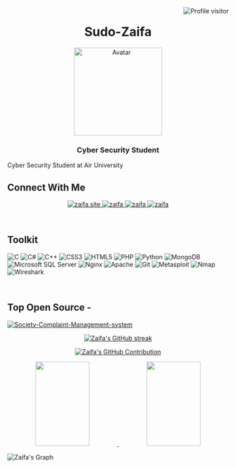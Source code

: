 <a href="https://komarev.com/ghpvc/?username=sudo-zaifa">
  <img align="right" src="https://komarev.com/ghpvc/?username=sudo-zaifa&label=Visitors&color=0e75b6&style=flat" alt="Profile visitor" />
</a>

<h1 align="center">Sudo-Zaifa </h1>
<p align="center">
  <img src="assets/avatar.png" alt="Avatar" width="200" />
</p>

<h3 align="center">Cyber Security Student</h3>
<p>Cyber Security Student at Air University </p>

## Connect With Me

<p align="center">
 <a href="https://" target="_blank">
  <img src="https://img.shields.io/badge/Website-DC143C?style=for-the-badge&logo=medium&logoColor=white" alt="zaifa.site" />
 </a>
 <a href="https://www.linkedin.com/in/muhammad-huzaifa-cys" target="_blank">
  <img src="https://img.shields.io/badge/LinkedIn-0077B5?style=for-the-badge&logo=linkedin&logoColor=white" alt="zaifa" />
 </a>
 <a href="https://twitter.com/" target="_blank">
  <img src="https://img.shields.io/badge/Twitter-1DA1F2?style=for-the-badge&logo=twitter&logoColor=white" alt="zaifa" />
 </a>
 <a href="https://www.instagram.com/huzaifa.hz_/" target="_blank">
  <img src="https://img.shields.io/badge/Instagram-fe4164?style=for-the-badge&logo=instagram&logoColor=white" alt="zaifa" />
 </a>
</p>
<br />

## Toolkit

![C](https://img.shields.io/badge/C-00599C?style=for-the-badge&logo=c&logoColor=white)
![C#](https://img.shields.io/badge/C%23-239120?style=for-the-badge&logo=csharp&logoColor=white)
![C++](https://img.shields.io/badge/C++-00599C?style=for-the-badge&logo=c%2B%2B&logoColor=white)
![CSS3](https://img.shields.io/badge/CSS3-1572B6?style=for-the-badge&logo=css3&logoColor=white)
![HTML5](https://img.shields.io/badge/HTML5-E34F26?style=for-the-badge&logo=html5&logoColor=white)
![PHP](https://img.shields.io/badge/PHP-777BB4?style=for-the-badge&logo=php&logoColor=white)
![Python](https://img.shields.io/badge/Python-3670A0?style=for-the-badge&logo=python&logoColor=ffdd54)
![MongoDB](https://img.shields.io/badge/MongoDB-4EA94B?style=for-the-badge&logo=mongodb&logoColor=white)
![Microsoft SQL Server](https://img.shields.io/badge/Microsoft_SQL_Server-CC2927?style=for-the-badge&logo=microsoft%20sql%20server&logoColor=white)
![Nginx](https://img.shields.io/badge/Nginx-009639?style=for-the-badge&logo=nginx&logoColor=white)
![Apache](https://img.shields.io/badge/Apache-D42029?style=for-the-badge&logo=apache&logoColor=white)
![Git](https://img.shields.io/badge/Git-F05032?style=for-the-badge&logo=git&logoColor=white)
![Metasploit](https://img.shields.io/badge/Metasploit-3776AB?style=for-the-badge&logo=metasploit&logoColor=white)
![Nmap](https://img.shields.io/badge/Nmap-4E94E6?style=for-the-badge&logo=nmap&logoColor=white)
![Wireshark](https://img.shields.io/badge/Wireshark-1679A7?style=for-the-badge&logo=wireshark&logoColor=white)

<br />

## Top Open Source -

[![Society-Complaint-Management-system](https://github-readme-stats.vercel.app/api/pin/?username=sudo-zaifa&repo=anime-search-engine&border_color=7F3FBF&bg_color=0D1117&title_color=C9D1D9&text_color=8B949E&icon_color=7F3FBF)](https://github.com/sudo-zaifa/)

<p align="center">
  <a href="https://github.com/sudo-zaifa">
    <img src="https://github-readme-streak-stats.herokuapp.com/?user=sudo-zaifa&theme=radical&border=7F3FBF&background=0D1117" alt="Zaifa's GitHub streak"/>
  </a>
</p>

<p align="center">
  <a href="https://github.com/sudo-zaifa">
    <img src="https://github-profile-summary-cards.vercel.app/api/cards/profile-details?username=sudo-zaifa&theme=radical" alt="Zaifa's GitHub Contribution"/>
  </a>
</p>

<p align="center">
  <a href="https://github.com/sudo-zaifa">
    <img src="https://denvercoder1-github-readme-stats.vercel.app/api?username=sudo-zaifa&show_icons=true&count_private=true&theme=react&border_color=7F3FBF&bg_color=0D1117&title_color=F85D7F&icon_color=F8D866" height="192px" width="49.5%"/>
    <img src="https://denvercoder1-github-readme-stats.vercel.app/api/top-langs/?username=sudo-zaifa&langs_count=8&layout=compact&theme=react&border_color=7F3FBF&bg_color=0D1117&title_color=F85D7F&icon_color=F8D866" height="192px" width="49.5%"/>
  </a>
</p>

![Zaifa's Graph](https://github-readme-activity-graph.vercel.app/graph?username=sudo-zaifa&custom_title=Zaifa's%20GitHub%20Activity%20Graph&bg_color=0D1117&color=7F3FBF&line=7F3FBF&point=7F3FBF&area_color=FFFFFF&title_color=FFFFFF&area=true)
